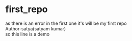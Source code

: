 # first_repo
as there is an error in the first one it's will be my first repo
<br>
Author-satya(satyam kumar)
<br>
so this line is a demo 
